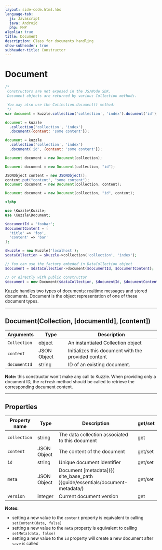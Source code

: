 ```yaml
---
layout: side-code.html.hbs
language-tab:
  js: Javascript
  java: Android
  php: PHP
algolia: true
title: Document
description: Class for documents handling
show-subheader: true
subheader-title: Constructor
---
```


# Document

```js
/*
 Constructors are not exposed in the JS/Node SDK.
 Document objects are returned by various Collection methods.

 You may also use the Collection.document() method:
 */
var document = kuzzle.collection('collection', 'index').document('id');

document = kuzzle
  .collection('collection', 'index')
  .document({content: 'some content'});

document = kuzzle
  .collection('collection', 'index')
  .document('id', {content: 'some content'});
```

```java
Document document = new Document(collection);

Document document = new Document(collection, "id");

JSONObject content = new JSONObject();
content.put("content", "some content");
Document document = new Document(collection, content);

Document document = new Document(collection, "id", content);
```

```php
<?php

use \Kuzzle\Kuzzle;
use \Kuzzle\Document;

$documentId = 'foobar';
$documentContent = [
  'title' => 'foo',
  'content' => 'bar'
];

$kuzzle = new Kuzzle('localhost');
$dataCollection = $kuzzle->collection('collection', 'index');

// You can use the factory embeded in DataCollection object
$document = $dataCollection->document($documentId, $documentContent);

// or directly with public constructor
$document = new Document($dataCollection, $documentId, $documentContent);
```

Kuzzle handles two types of documents: realtime messages and stored documents. Document is the object representation of one of these document types.

---

## Document(Collection, [documentId], [content])

| Arguments | Type | Description |
|---------------|---------|----------------------------------------|
| ``Collection`` | object | An instantiated Collection object |
| ``content`` | JSON Object | Initializes this document with the provided content |
| ``documentId`` | string | ID of an existing document. |

**Note:**  this constructor won't make any call to Kuzzle. When providing only a document ID, the `refresh` method should be called to retrieve the corresponding document content.

---

## Properties

| Property name | Type | Description | get/set |
|--------------|--------|-----------------------------------|---------|
| ``collection`` | string | The data collection associated to this document | get |
| ``content`` | JSON Object | The content of the document | get/set |
| ``id`` | string | Unique document identifier | get/set |
| ``meta`` | JSON Object | Document [metadata]({{ site_base_path }}guide/essentials/document-metadata/) | get/set |
| ``version`` | integer | Current document version | get |

**Notes:**  

* setting a new value to the ``content`` property is equivalent to calling ``setContent(data, false)``
* setting a new value to the ``meta`` property is equivalent to calling ``setMeta(data, false)``
* setting a new value to the ``id`` property will create a new document after `save` is called
